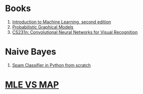 # Books
1. [Introduction to Machine Learning, second edition](https://www.cmpe.boun.edu.tr/~ethem/i2ml2e/)
2. [Probabilistic Graphical Models](https://github.com/ermongroup/cs228-notes)
3. [CS231n: Convolutional Neural Networks for Visual Recognition](http://cs231n.stanford.edu/)

# Naive Bayes
1. [Spam Classifier in Python from scratch](https://towardsdatascience.com/spam-classifier-in-python-from-scratch-27a98ddd8e73)

# [MLE VS MAP](https://wiseodd.github.io/techblog/2017/01/01/mle-vs-map/)
